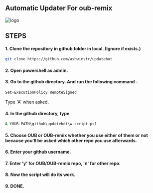 ## Automatic Updater For oub-remix 

![logo](https://telegra.ph/file/54e66c33f8c0e2f215f3a.jpg)

## STEPS

#### 1. Clone the repository in github folder in local. (Ignore if exists.)

```bash
git clone https://github.com/ashwinstr/updatebot
```

#### 2. Open powershell as admin.
#### 3. Go to the github directory. And run the following command - 

```bash
Set-ExecutionPolicy RemoteSigned
```
Type 'A' when asked. 

#### 4. In the github directory, type

```bash
& YOUR-PATH\github\updatebot\w-script.ps1
```

#### 5. Choose OUB or OUB-remix whether you use either of them or not because you'll be asked which other repo you use afterwards.
#### 6. Enter your github username.
#### 7. Enter 'y' for OUB/OUB-remix repo, 'n' for other repo.
#### 8. Now the script will do its work.
#### 9. DONE.
